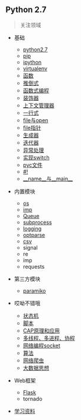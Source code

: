 ## Python 2.7
> 关注领域

- 基础
    -  [python2.7](./basic/python2.7.md)
    -  [pip](./basic/pip.md)
    -  [ipython](./basic/ipython.md)
    -  [virtualenv](./basic/virtualenv_doc.md)
    -  [函数](./basic/function_doc.md)
    -  [推倒式](./basic/analytical_doc.md)
    -  [函数式编程](./basic/function_program_doc.md)
    -  [装饰器](./basic/decorate_doc.md)
    -  [上下文管理器](./basic/context_manager_doc.md)
    -  [一行式](./basic/oneline_doc.md)
    -  [file与open](./basic/file.md)
    -  [file指针](./basic/file_pos_doc.md)
    -  [生成器](./basic/generator_doc.md)
    -  [迭代器](./basic/iterators_doc.md)
    -  [异常处理](./basic/exception_doc.md)
    -  [实现switch](./basic/switch_doc.md)
    -  [pyc文件](./basic/pyc_doc.md)
    -  [#!](./basic/shebang_doc.md)
    -  [\_\_name\_\_与\_\_main\_\_](./basic/name_main_doc.md)

- 内置模块
    - [os](./builtin_module/os_doc.md)
    - [imp](./builtin_module/imp_doc.md)
    - [Queue](./builtin_module/queue_doc.md)
    - [subprocess](./builtin_module/subprocess_doc.md)
    - [logging](./builtin_module/logging_doc.md)
    - [optparse](http://467754239.blog.51cto.com/4878013/1619323)
    - [csv](./builtin_module/csv_doc.md)
    - signal
    - re 
    - imp
    - requests
    
- 第三方模块
    + [paramiko](http://467754239.blog.51cto.com/4878013/1619166)
    
- 哎呦不错哦
    + [状态机](./state_machine.md)
    + [脚本](./scripts)
    + [CAP原理和应用](./cap.md)
    + [多线程、多进程、协程](./threads)
    + [网络编程socket](./socket)
    + [算法](./algorithm)
    + [网络爬虫](./spider)
    + [大数据思想](./bigdata.md)

- Web框架
    + [Flask](./flask/README.md)
    + tornado

- [学习资料](./books)
